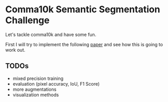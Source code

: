 # Comma10k Semantic Segmentation Challenge

Let's tackle comma10k and have some fun.

First I will try to implement the following [paper](https://arxiv.org/pdf/2111.09957v2.pdf) and see how this is going to work out.

## TODOs

* mixed precision training
* evaluation (pixel accuracy, IoU, F1 Score)
* more augmentations
* visualization methods
